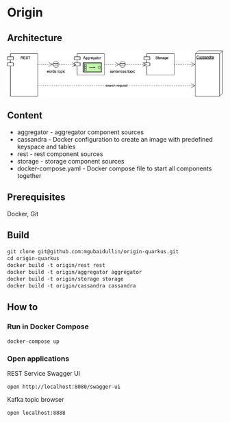 # Origin

## Architecture

![architecture](Origin.png)

## Content

- aggregator - aggregator component sources 
- cassandra - Docker configuration to create an image with predefined keyspace and tables 
- rest - rest component sources
- storage - storage component sources
- docker-compose.yaml -  Docker compose file to start all components together

## Prerequisites
Docker, Git

## Build 
```
git clone git@github.com:mgubaidullin/origin-quarkus.git
cd origin-quarkus
docker build -t origin/rest rest
docker build -t origin/aggregator aggregator
docker build -t origin/storage storage
docker build -t origin/cassandra cassandra
```

## How to
### Run in Docker Compose
```
docker-compose up 
```

### Open applications
REST Service Swagger UI
```
open http://localhost:8080/swagger-ui
```

Kafka topic browser
```
open localhost:8888
```